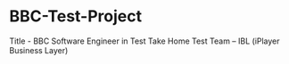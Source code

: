 # BBC-Test-Project
Title - BBC Software Engineer in Test Take Home Test Team – IBL (iPlayer Business Layer)
